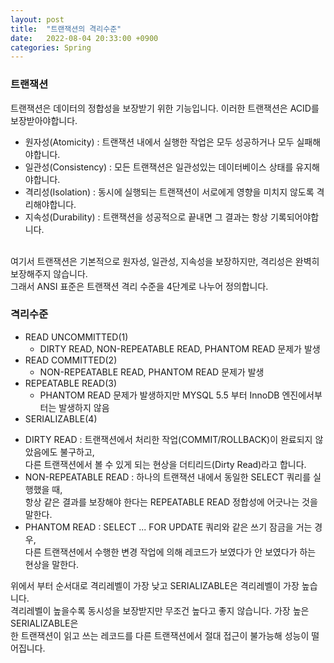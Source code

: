 ```yaml
---
layout: post
title:  "트랜잭션의 격리수준"
date:   2022-08-04 20:33:00 +0900
categories: Spring
---
```


### 트랜잭션
트랜잭션은 데이터의 정합성을 보장받기 위한 기능입니다. 이러한 트랜잭션은 ACID를 보장받아야합니다. <br>
- 원자성(Atomicity) : 트랜잭션 내에서 실행한 작업은 모두 성공하거나 모두 실패해야합니다.
- 일관성(Consistency) : 모든 트랜잭션은 일관성있는 데이터베이스 상태를 유지해야합니다.
- 격리성(Isolation) : 동시에 실행되는 트랜잭션이 서로에게 영향을 미치지 않도록 격리해야합니다.
- 지속성(Durability) : 트랜잭션을 성공적으로 끝내면 그 결과는 항상 기록되어야합니다.

<br>
여기서 트랜잭션은 기본적으로 원자성, 일관성, 지속성을 보장하지만, 격리성은 완벽히 보장해주지 않습니다. <br>
그래서 ANSI 표준은 트랜잭션 격리 수준을 4단계로 나누어 정의합니다.

### 격리수준
- READ UNCOMMITTED(1) 
    - DIRTY READ, NON-REPEATABLE READ, PHANTOM READ 문제가 발생
- READ COMMITTED(2)
    - NON-REPEATABLE READ, PHANTOM READ 문제가 발생
- REPEATABLE READ(3)
    - PHANTOM READ 문제가 발생하지만 MYSQL 5.5 부터 InnoDB 엔진에서부터는 발생하지 않음 
- SERIALIZABLE(4)

* DIRTY READ : 트랜잭션에서 처리한 작업(COMMIT/ROLLBACK)이 완료되지 않았음에도 불구하고,<br>
  다른 트랜잭션에서 볼 수 있게 되는 현상을 더티리드(Dirty Read)라고 합니다.
* NON-REPEATABLE READ : 하나의 트랜잭션 내에서 동일한 SELECT 쿼리를 실행했을 때, <br> 
  항상 같은 결과를 보장해야 한다는 REPEATABLE READ 정합성에 어긋나는 것을 말한다.
* PHANTOM READ : SELECT ... FOR UPDATE 쿼리와 같은 쓰기 잠금을 거는 경우, <br> 
  다른 트랜잭션에서 수행한 변경 작업에 의해 레코드가 보였다가 안 보였다가 하는 현상을 말한다.

위에서 부터 순서대로 격리레벨이 가장 낮고 SERIALIZABLE은 격리레벨이 가장 높습니다.<br>
격리레벨이 높을수록 동시성을 보장받지만 무조건 높다고 좋지 않습니다. 가장 높은 SERIALIZABLE은<br>
한 트랜잭션이 읽고 쓰는 레코드를 다른 트랜잭션에서 절대 접근이 불가능해 성능이 떨어집니다.<br>























